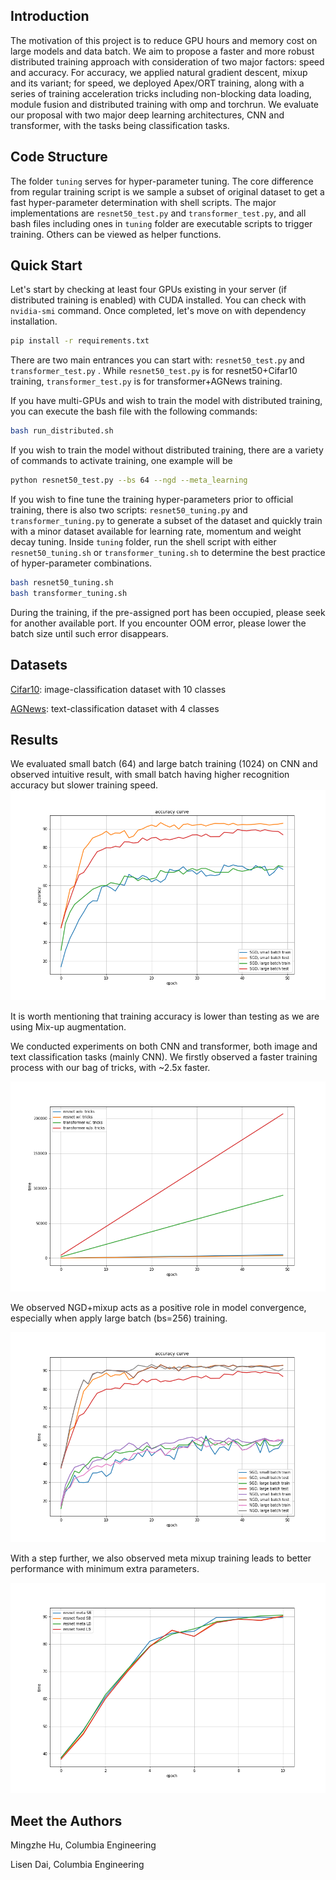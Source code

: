 ## Introduction

The motivation of this project is to reduce GPU hours and memory cost on large models and data batch. We aim to propose a faster and more robust distributed training approach with consideration of two major factors: speed and accuracy. For accuracy, we applied natural gradient descent, mixup and its variant; for speed, we deployed Apex/ORT training, along with a series of training acceleration tricks including non-blocking data loading, module fusion and distributed training with omp and torchrun. We evaluate our proposal with two major deep learning architectures, CNN and transformer, with the tasks being classification tasks.



## Code Structure

The folder `tuning` serves for hyper-parameter tuning. The core difference from regular training script is we sample a subset of original dataset to get a fast hyper-parameter determination with shell scripts. The major implementations are `resnet50_test.py` and `transformer_test.py`, and all bash files including ones in `tuning` folder are executable scripts to trigger training. Others can be viewed as helper functions.



## Quick Start

Let's start by checking at least four GPUs existing in your server (if distributed training is enabled) with CUDA installed. You can check with `nvidia-smi` command.  Once completed, let's move on with dependency installation.

```bash
pip install -r requirements.txt
```

There are two main entrances you can start with: `resnet50_test.py` and `transformer_test.py` . While `resnet50_test.py` is for resnet50+Cifar10 training, `transformer_test.py` is for transformer+AGNews training.

If you have multi-GPUs and wish to train the model with distributed training, you can execute the bash file with the following commands:

```bash
bash run_distributed.sh
```

If you wish to train the model without distributed training, there are a variety of commands to activate training, one example will be

```bash
python resnet50_test.py --bs 64 --ngd --meta_learning
```

If you wish to fine tune the training hyper-parameters prior to official training, there is also two scripts: `resnet50_tuning.py` and  `transformer_tuning.py` to generate a subset of the dataset and quickly train with a minor dataset available for learning rate, momentum and weight decay tuning. Inside `tuning` folder, run the shell script with either `resnet50_tuning.sh` or `transformer_tuning.sh` to determine the best practice of hyper-parameter combinations.

```bash
bash resnet50_tuning.sh
bash transformer_tuning.sh
```

During the training, if the pre-assigned port has been occupied, please seek for another available port. If you encounter OOM error, please lower the batch size until such error disappears.



## Datasets

[Cifar10](https://www.cs.toronto.edu/~kriz/cifar.html): image-classification dataset with 10 classes

[AGNews](http://groups.di.unipi.it/~gulli/AG_corpus_of_news_articles.html): text-classification dataset with 4 classes



## Results

We evaluated small batch (64) and large batch training (1024) on CNN and observed intuitive result, with small batch having higher recognition accuracy but slower training speed.
 ![avatar](./figures/training_batch_compare.png)

It is worth mentioning that training accuracy is lower than testing as we are using Mix-up augmentation.

We conducted experiments on both CNN and transformer, both image and text classification tasks (mainly CNN). We firstly observed a faster training process with our bag of tricks, with ~2.5x faster.

 ![avatar](./figures/time.png)

We observed NGD+mixup acts as a positive role in model convergence, especially when apply large batch (bs=256) training.

 ![avatar](./figures/training_ngd_batch_compare.png)

With a step further, we also observed meta mixup training leads to better performance with minimum extra parameters.

 ![avatar](./figures/ngd_meta.png)



## Meet the Authors

Mingzhe Hu, Columbia Engineering

Lisen Dai, Columbia Engineering